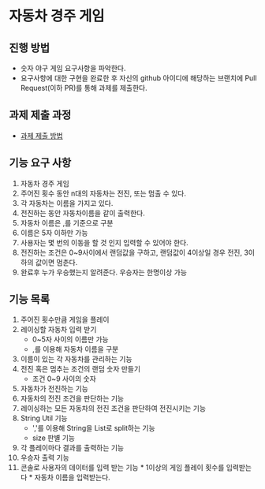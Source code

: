 # 자동차 경주 게임
## 진행 방법
* 숫자 야구 게임 요구사항을 파악한다.
* 요구사항에 대한 구현을 완료한 후 자신의 github 아이디에 해당하는 브랜치에 Pull Request(이하 PR)를 통해 과제를 제출한다.

## 과제 제출 과정
* [과제 제출 방법](https://github.com/next-step/nextstep-docs/tree/master/precourse)


##  기능 요구 사항
1.  자동차 경주 게임
2.  주어진 횟수 동안 n대의 자동차는 전진, 또는 멈출 수 있다.
3.  각 자동차는 이름을 가지고 있다.
4.  전진하는 동안 자동차이름을 같이 출력한다.
5.  자동차 이름은 ,를 기준으로 구분
6.  이름은 5자 이하만 가능
7.  사용자는 몇 번의 이동을 할 것 인지 입력할 수 있어야 한다.
8.  전진하는 조건은 0~9사이에서 랜덤값을 구하고, 랜덤값이 4이상일 경우 전진, 3이하의 값이면 멈춘다.
9.  완료후 누가 우승했는지 알려준다. 우승자는 한명이상 가능


##  기능 목록
1.  주어진 횟수만큼 게임을 플레이
2.  레이싱할 자동차 입력 받기
    *   0~5자 사이의 이름만 가능
    *   ,를 이용해 자동차 이름을 구분
3.  이름이 있는 각 자동차를 관리하는 기능
4.  전진 혹은 멈추는 조건의 랜덤 숫자 만들기
    *   조건 0~9 사이의 숫자
5.  자동차가 전진하는 기능
6.  자동차의 전진 조건을 판단하는 기능
7.  레이싱하는 모든 자동차의 전진 조건을 판단하여 전진시키는 기능
8.  String Util 기능
    *   ','를 이용해 String을 List로 split하는 기능
    *   size 판별 기능
9.  각 플레이마다 결과를 출력하는 기능
10.  우승자 출력 기능
11.  콘솔로 사용자의 데이터를 입력 받는 기능
    *   1이상의 게임 플레이 횟수를 입력받는다
    *   자동차 이름을 입력받는다.
